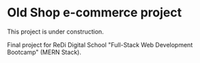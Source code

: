 # Old Shop e-commerce project

This project is under construction.

Final project for ReDi Digital School "Full-Stack Web Development Bootcamp" (MERN Stack).

